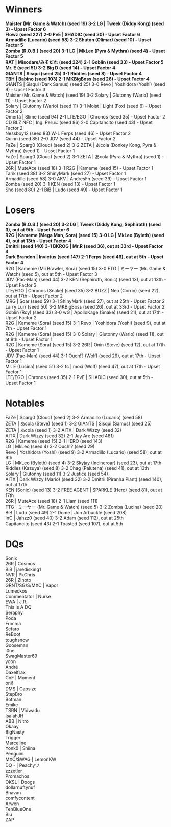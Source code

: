 
# Winners
**Maister (Mr. Game & Watch) (seed 19) 3-2 LG | Tweek (Diddy Kong) (seed 3) - Upset Factor 6**\
**Flowz (seed 227) 2-0 PvE | SHADIC (seed 30) - Upset Factor 6**\
**Armadillo (Lucario) (seed 58) 3-2 Shuton (Olimar) (seed 10) - Upset Factor 5**\
**Zomba (R.O.B.) (seed 20) 3-1 LG | MkLeo (Pyra & Mythra) (seed 4) - Upset Factor 5**\
**RAT | Misodare/みそだれ (seed 224) 2-1 Goblin (seed 33) - Upset Factor 5**\
**Mr. E (seed 51) 3-2 Big D (seed 14) - Upset Factor 4**\
**GIANTS | Sisqui (seed 25) 3-1 Riddles (seed 8) - Upset Factor 4**\
**TBH | Babino (seed 103) 2-1 MKBigBoss (seed 26) - Upset Factor 4**\
GIANTS | Sisqui (Dark Samus) (seed 25) 3-0 Revo | Yoshidora (Yoshi) (seed 9) - Upset Factor 3\
Maister (Mr. Game & Watch) (seed 19) 3-2 Solary | Glutonny (Wario) (seed 11) - Upset Factor 2\
Solary | Glutonny (Wario) (seed 11) 3-1 Moist | Light (Fox) (seed 6) - Upset Factor 2\
Omertà | Slime (seed 94) 2-1 LTE/EGO | Chronos (seed 35) - Upset Factor 2\
CD BLZ ÑFC | Ing. Peruඞ (seed 86) 2-0 Capitancito (seed 43) - Upset Factor 2\
Nessboy12 (seed 83) W-L Ferps (seed 46) - Upset Factor 2\
Quinn (seed 85) 2-0 JDV (seed 44) - Upset Factor 2\
FaZe | Sparg0 (Cloud) (seed 2) 3-2 ZETA | あcola (Donkey Kong, Pyra & Mythra) (seed 1) - Upset Factor 1\
FaZe | Sparg0 (Cloud) (seed 2) 3-1 ZETA | あcola (Pyra & Mythra) (seed 1) - Upset Factor 1\
26R | MuteAce (seed 18) 3-1 R2G | Kameme (seed 15) - Upset Factor 1\
Tarik (seed 38) 3-2 ShinyMark (seed 27) - Upset Factor 1\
Armadillo (seed 58) 3-0 AKV | AndresFn (seed 39) - Upset Factor 1\
Zomba (seed 20) 3-1 KEN (seed 13) - Upset Factor 1\
Sho (seed 80) 2-1 BiB | Ludo (seed 49) - Upset Factor 1

# Losers
**Zomba (R.O.B.) (seed 20) 3-2 LG | Tweek (Diddy Kong, Sephiroth) (seed 3), out at 9th - Upset Factor 6**\
**R2G | Kameme (Mega Man, Sora) (seed 15) 3-0 LG | MkLeo (Byleth) (seed 4), out at 13th - Upset Factor 4**\
**Dmitrii (seed 140) 3-1 BKROG | Mr.R (seed 36), out at 33rd - Upset Factor 4**\
**Dark Brandon | Invictus (seed 147) 2-1 Ferps (seed 46), out at 5th - Upset Factor 4**\
R2G | Kameme (Mii Brawler, Sora) (seed 15) 3-0 FTG | ミーヤー (Mr. Game & Watch) (seed 5), out at 5th - Upset Factor 3\
JDV (Pac-Man) (seed 44) 3-2 KEN (Sephiroth, Sonic) (seed 13), out at 13th - Upset Factor 3\
LTE/EGO | Chronos (Snake) (seed 35) 3-2 BUZZ | Neo (Corrin) (seed 22), out at 17th - Upset Factor 2\
MRG | Soar (seed 59) 3-1 ShinyMark (seed 27), out at 25th - Upset Factor 2\
Larry Lurr (seed 50) 3-2 MKBigBoss (seed 26), out at 33rd - Upset Factor 2\
Goblin (Roy) (seed 33) 3-0 wG | ApolloKage (Snake) (seed 21), out at 17th - Upset Factor 2\
R2G | Kameme (Sora) (seed 15) 3-1 Revo | Yoshidora (Yoshi) (seed 9), out at 7th - Upset Factor 1\
R2G | Kameme (Sora) (seed 15) 3-0 Solary | Glutonny (Wario) (seed 11), out at 9th - Upset Factor 1\
R2G | Kameme (Sora) (seed 15) 3-2 26R | Onin (Steve) (seed 12), out at 17th - Upset Factor 1\
JDV (Pac-Man) (seed 44) 3-1 Ouch!? (Wolf) (seed 29), out at 17th - Upset Factor 1\
Mr. E (Lucina) (seed 51) 3-2 fc | moxi (Wolf) (seed 47), out at 17th - Upset Factor 1\
LTE/EGO | Chronos (seed 35) 2-1 PvE | SHADIC (seed 30), out at 5th - Upset Factor 1

# Notables
FaZe | Sparg0 (Cloud) (seed 2) 3-2 Armadillo (Lucario) (seed 58)\
ZETA | あcola (Steve) (seed 1) 3-2 GIANTS | Sisqui (Samus) (seed 25)\
ZETA | あcola (seed 1) 3-2 AITX | Dark Wizzy (seed 32)\
AITX | Dark Wizzy (seed 32) 2-1 Jay Are (seed 481)\
R2G | Kameme (seed 15) 2-1 HERO (seed 143)\
LG | MkLeo (seed 4) 3-2 Ouch!? (seed 29)\
Revo | Yoshidora (Yoshi) (seed 9) 3-2 Armadillo (Lucario) (seed 58), out at 9th\
LG | MkLeo (Byleth) (seed 4) 3-2 Skyjay (Incineroar) (seed 23), out at 17th\
Riddles (Kazuya) (seed 8) 3-2 Chag (Palutena) (seed 41), out at 13th\
Solary | Glutonny (seed 11) 3-2 Justice (seed 54)\
AITX | Dark Wizzy (Mario) (seed 32) 3-2 Dmitrii (Piranha Plant) (seed 140), out at 17th\
KEN (Sonic) (seed 13) 3-2 FREE AGENT | SPARKLE (Hero) (seed 81), out at 17th\
26R | MuteAce (seed 18) 2-1 Liam (seed 111)\
FTG | ミーヤー (Mr. Game & Watch) (seed 5) 3-2 Zomba (Lucina) (seed 20)\
BiB | Ludo (seed 49) 2-1 Dome | Jon Arbuckle (seed 208)\
InC | Jahzz0 (seed 40) 3-2 Adam (seed 112), out at 25th\
Capitancito (seed 43) 2-1 Toasted (seed 107), out at 5th

# DQs
Sonix\
26R | Cosmos\
BiB | jaredisking1\
NVR | PkChris\
26R | Zinoto\
GRNT/SG/S/MXC | Vapor\
Lumeckos\
Commentator | Nurse\
EWA | J.R.\
This Is A DQ\
Seraphy\
Poda\
Frimma\
Sefaro\
ReBoot\
toughsnow\
Gooseman\
l0ne\
SwagMaster69\
yoon\
André\
Daxelfrax\
CnF | Moment\
oni!\
DMS | Capsize\
StepBro\
Botman\
Emike\
TSRN | Vidwadu\
IsaiahJH\
ABB | Nitro\
Okaay\
BigNasty\
Trigger\
Marceline\
Yonkō | Shiina\
Penguini\
MXC/$WAG | LemonKW\
DQ - | Peachyツ\
zzzetler\
Promachos\
OKSL | Doogs\
dollarnuftynuf\
Bhavan\
comfycontent\
Arwen\
TehBlueOne\
Blu\
ZAP
